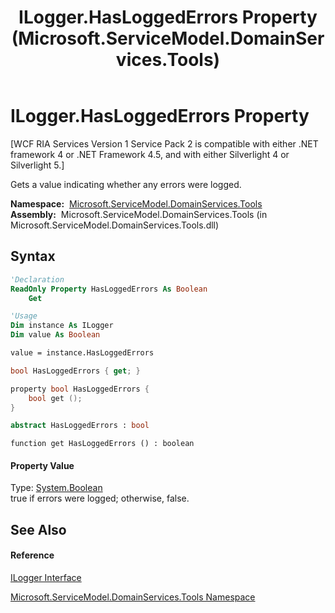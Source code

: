 ﻿---
title: ILogger.HasLoggedErrors Property  (Microsoft.ServiceModel.DomainServices.Tools)
TOCTitle: HasLoggedErrors Property
ms:assetid: P:Microsoft.ServiceModel.DomainServices.Tools.ILogger.HasLoggedErrors
ms:mtpsurl: https://msdn.microsoft.com/en-us/library/microsoft.servicemodel.domainservices.tools.ilogger.hasloggederrors(v=VS.91)
ms:contentKeyID: 32336379
ms.date: 01/27/2012
mtps_version: v=VS.91
f1_keywords:
- Microsoft.ServiceModel.DomainServices.Tools.ILogger.HasLoggedErrors
- Microsoft.ServiceModel.DomainServices.Tools.ILogger.get_HasLoggedErrors
dev_langs:
- CSharp
- JScript
- VB
- FSharp
- c++
api_location:
- microsoft.servicemodel.domainservices.tools.dll
api_name:
- Microsoft.ServiceModel.DomainServices.Tools.ILogger.get_HasLoggedErrors
- Microsoft.ServiceModel.DomainServices.Tools.ILogger.HasLoggedErrors
api_type:
- Managed
topic_type:
- apiref
- kbSyntax
product_family_name: VS
ROBOTS: INDEX,FOLLOW
---

# ILogger.HasLoggedErrors Property

\[WCF RIA Services Version 1 Service Pack 2 is compatible with either .NET framework 4 or .NET Framework 4.5, and with either Silverlight 4 or Silverlight 5.\]

Gets a value indicating whether any errors were logged.

**Namespace:**  [Microsoft.ServiceModel.DomainServices.Tools](gg153739\(v=vs.91\).md)  
**Assembly:**  Microsoft.ServiceModel.DomainServices.Tools (in Microsoft.ServiceModel.DomainServices.Tools.dll)

## Syntax

``` vb
'Declaration
ReadOnly Property HasLoggedErrors As Boolean
    Get
```

``` vb
'Usage
Dim instance As ILogger
Dim value As Boolean

value = instance.HasLoggedErrors
```

``` csharp
bool HasLoggedErrors { get; }
```

``` c++
property bool HasLoggedErrors {
    bool get ();
}
```

``` fsharp
abstract HasLoggedErrors : bool
```

``` jscript
function get HasLoggedErrors () : boolean
```

#### Property Value

Type: [System.Boolean](https://msdn.microsoft.com/en-us/library/a28wyd50)  
true if errors were logged; otherwise, false.  

## See Also

#### Reference

[ILogger Interface](gg153832\(v=vs.91\).md)

[Microsoft.ServiceModel.DomainServices.Tools Namespace](gg153739\(v=vs.91\).md)

